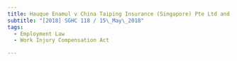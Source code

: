 ```yaml
---
title: Hauque Enamul v China Taiping Insurance (Singapore) Pte Ltd and another 
subtitle: "[2018] SGHC 118 / 15\_May\_2018"
tags:
  - Employment Law
  - Work Injury Compensation Act

---
```


